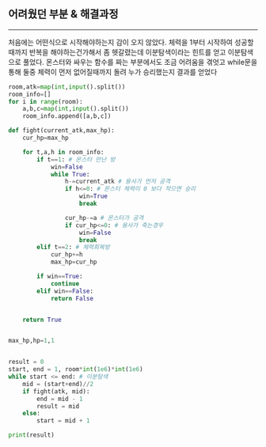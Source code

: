 ## 어려웠던 부분 & 해결과정
---
처음에는 어떤식으로 시작해야하는지 감이 오지 않았다. 체력을 1부터 시작하여 성공할때까지 반복을 해야하는건가해서 좀 헷갈렸는데 이분탐색이라는 힌트를 얻고 이분탐색으로 풀었다. 
몬스터와 싸우는 함수를 짜는 부분에서도 조금 어려움을 겪엇고 while문을 통해 둘중 체력이 먼저 없어질때까지 돌려 누가 승리했는지 결과를 얻었다

```python
room,atk=map(int,input().split())
room_info=[]
for i in range(room):
    a,b,c=map(int,input().split())
    room_info.append([a,b,c])

def fight(current_atk,max_hp):
    cur_hp=max_hp

    for t,a,h in room_info:
        if t==1: # 몬스터 만난 방
            win=False
            while True:
                h-=current_atk # 용사가 먼저 공격
                if h<=0: # 몬스터 체력이 0 보다 작으면 승리
                    win=True
                    break

                cur_hp-=a # 몬스터가 공격
                if cur_hp<=0: # 용사가 죽는경우
                    win=False
                    break
        elif t==2: # 체력회복방
            cur_hp+=h
            max_hp=cur_hp

        if win==True:
            continue
        elif win==False:
            return False


    return True


max_hp,hp=1,1


result = 0
start, end = 1, room*int(1e6)*int(1e6)
while start <= end: # 이분탐색
    mid = (start+end)//2
    if fight(atk, mid):
        end = mid - 1
        result = mid
    else:
        start = mid + 1

print(result)

```
